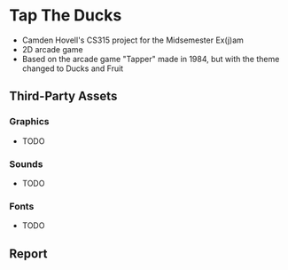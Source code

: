 # Tap The Ducks

 - Camden Hovell's CS315 project for the Midsemester Ex(j)am
 - 2D arcade game
 - Based on the arcade game "Tapper" made in 1984, but with the theme changed to Ducks and Fruit

## Third-Party Assets

 ### Graphics
 - TODO

 ### Sounds
 - TODO

 ### Fonts
 - TODO
 
 
## Report
